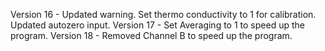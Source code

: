 Version 16 - Updated warning. Set thermo conductivity to 1 for calibration. Updated autozero input.
Version 17 - Set Averaging to 1 to speed up the program.
Version 18 - Removed Channel B to speed up the program.
